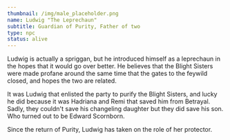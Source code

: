 ```yaml
---
thumbnail: /img/male_placeholder.png
name: Ludwig "The Leprechaun"
subtitle: Guardian of Purity, Father of two
type: npc
status: alive
---
```

Ludwig is actually a spriggan, but he introduced himself as a leprechaun in the hopes that it would go over better. He believes that the Blight Sisters were made profane around the same time that the gates to the feywild closed, and hopes the two are related.

It was Ludwig that enlisted the party to purify the Blight Sisters, and lucky he did because it was Hadriana and Remi that saved him from Betrayal. Sadly, they couldn't save his changeling daughter but they did save his son. Who turned out to be Edward Scornborn.

Since the return of Purity, Ludwig has taken on the role of her protector.
